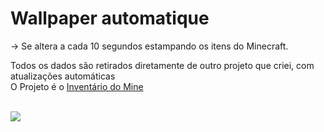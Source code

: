 ﻿# Wallpaper automatique

-> Se altera a cada 10 segundos estampando os itens do Minecraft.

Todos os dados são retirados diretamente de outro projeto que criei, com atualizações automáticas<br>
O Projeto é o [Inventário do Mine](https://github.com/odnols/Inventario-mine) <br><br>

<img src="https://user-images.githubusercontent.com/56841881/135699380-e2d0ba53-00c2-44ef-ba2b-a1cc0ba71b34.png">
